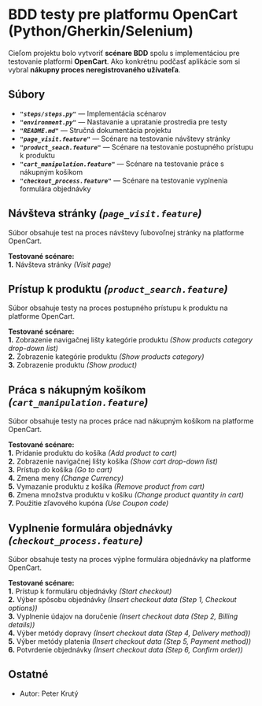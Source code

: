 # BDD testy pre platformu OpenCart (Python/Gherkin/Selenium)

Cieľom projektu bolo vytvoriť **scénare BDD** spolu s implementáciou pre testovanie platformi **OpenCart**.
Ako konkrétnu podčasť aplikácie som si vybral **nákupny proces neregistrovaného užívateľa**.

## Súbory

- ***`"steps/steps.py"`*** — Implementácia scénarov
- ***`"environment.py"`*** — Nastavanie a upratanie prostredia pre testy
- ***`"README.md"`*** — Stručná dokumentácia projektu
- ***`"page_visit.feature"`*** — Scénare na testovanie návštevy stránky
- ***`"product_seach.feature"`*** — Scénare na testovanie postupného prístupu k produktu
- ***`"cart_manipulation.feature"`*** — Scénare na testovanie práce s nákupným košíkom
- ***`"checkout_process.feature"`*** — Scénare na testovanie vyplnenia formulára objednávky

## Návšteva stránky ***(`page_visit.feature`)***

Súbor obsahuje test na proces návštevy ľubovoľnej stránky na platforme OpenCart.

**Testované scénare:**\
**1.** Návšteva stránky *(Visit page)*

## Prístup k produktu ***(`product_search.feature`)***

Súbor obsahuje testy na proces postupného prístupu k produktu na platforme OpenCart.

**Testované scénare:**\
**1.** Zobrazenie navigačnej lišty kategórie produktu *(Show products category drop-down list)*\
**2.** Zobrazenie kategórie produktu *(Show products category)*\
**3.** Zobrazenie produktu *(Show product)*

## Práca s nákupným košíkom ***(`cart_manipulation.feature`)***

Súbor obsahuje testy na proces práce nad nákupným košíkom na platforme OpenCart.

**Testované scénare:**\
**1.** Pridanie produktu do košíka *(Add product to cart)*\
**2.** Zobrazenie navigačnej lišty košíka *(Show cart drop-down list)*\
**3.** Prístup do košíka *(Go to cart)*\
**4.** Zmena meny *(Change Currency)*\
**5.** Vymazanie produktu z košíka *(Remove product from cart)*\
**6.** Zmena množstva produktu v košíku *(Change product quantity in cart)*\
**7.** Použitie zľavového kupóna *(Use Coupon code)*

## Vyplnenie formulára objednávky ***(`checkout_process.feature`)***

Súbor obsahuje testy na proces výplne formulára objednávky na platforme OpenCart.

**Testované scénare:**\
**1.** Prístup k formuláru objednávky *(Start checkout)*\
**2.** Výber spôsobu objednávky *(Insert checkout data (Step 1, Checkout options))*\
**3.** Vyplnenie údajov na doručenie *(Insert checkout data (Step 2, Billing details))*\
**4.** Výber metódy dopravy *(Insert checkout data (Step 4, Delivery method))*\
**5.** Výber metódy platenia *(Insert checkout data (Step 5, Payment method))*\
**6.** Potvrdenie objednávky *(Insert checkout data (Step 6, Confirm order))*

## Ostatné

- Autor: Peter Krutý
